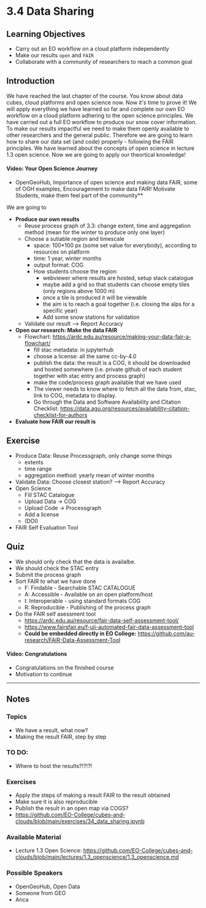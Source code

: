 # 3.4 Data Sharing

## Learning Objectives
- Carry out an EO workflow on a cloud platform independently
- Make our results `open` and `FAIR`
- Collaborate with a community of researchers to reach a common goal

## Introduction
We have reached the last chapter of the course. You know about data cubes, cloud platforms and open science now. Now it's time to prove it! We will apply everything we have learned so far and complete our own EO workflow on a cloud platform adhering to the open science principles.
We have carried out a full EO workflow to produce our snow cover information. To make our results impactful we need to make them openly available to other researchers and the general public. Therefore we are going to learn how to share our data set (and code) properly - following the FAIR principles. We have learned about the concepts of open science in lecture 1.3 open science. Now we are going to apply our theortical knowledge!

 #### Video: Your Open Science Journey
 - OpenGeoHub, Importance of open science and making data FAIR, some of OGH examples, Encouragement to make data FAIR! Motivate Students, make them feel part of the community**

We are going to
- **Produce our own results**
  - Reuse process graph of 3.3: change extent, time and aggregation method (mean for the winter to produce only one layer)
  - Choose a sutiable region and timescale 
    - space: 100*100 px (some set value for everybody), according to resources on platform
    - time: 1 year, winter months
    - output format: COG
    - How students choose the region: 
      - webviewer where results are hosted, setup stack catalogue
      - maybe add a grid so that students can choose empty tiles (only regions above 1000 m)
      - once a tile is produced it will be viewable
      - the aim is to reach a goal together (i.e. closing the alps for a specific year)
      - Add some snow stations for validation
  - Validate our result --> Report Accuracy
- **Open our research: Make the data FAIR**
  - Flowchart: https://ardc.edu.au/resource/making-your-data-fair-a-flowchart/
    - fill stac metadata: in jupyterhub 
    - choose a license: all the same cc-by-4.0
    - publish the data: the result is a COG, it should be downloaded and hosted somewhere (i.e. private github of each student together with stac entry and process graph)
    - make the code/process graph available that we have used
    - The viewer needs to know where to fetch all the data from, stac, link to COG, metadata to display.
    - Go through the Data and Software Availability and Citation Checklist: https://data.agu.org/resources/availability-citation-checklist-for-authors
- **Evaluate how FAIR our result is**

## Exercise
- Produce Data: Reuse Processgraph, only change some things
   - extents
   - time range
   - aggregation method: yearly mean of winter months
- Validate Data: Choose closest station? --> Report Accuracy
- Open Science
  - Fill STAC Catalogue
  - Upload Data -> COG
  - Upload Code -> Processgraph
  - Add a license
  - (DOI)
- FAIR Self Evaluation Tool 

## Quiz
- We should only check that the data is availalbe.
- We should check the STAC entry
- Submit the process graph 
- Sort FAIR to what we have done
  - F: Findable - Searchable STAC CATALOGUE
  - A: Accessible - Available on an open platform/host
  - I: Interoperable - using standard formats COG
  - R: Reproducible - Publishing of the process graph 
- Do the FAIR self asessment tool
  - https://ardc.edu.au/resource/fair-data-self-assessment-tool/
  - https://www.fairsfair.eu/f-uji-automated-fair-data-assessment-tool
  - **Could be embedded directly in EO College:** https://github.com/au-research/FAIR-Data-Assessment-Tool

#### Video: Congratulations
- Congratulations on the finished course
- Motivation to continue


---
## Notes
### Topics
- We have a result, what now?
- Making the result FAIR, step by step

### TO DO:
- Where to host the results?!?!?!

### Exercises
- Apply the steps of making a result FAIR to the result obtained
- Make sure it is also reproducible
- Publish the result in an open map via COGS?
- https://github.com/EO-College/cubes-and-clouds/blob/main/exercises/34_data_sharing.ipynb

### Available Material
- Lecture 1.3 Open Science: https://github.com/EO-College/cubes-and-clouds/blob/main/lectures/1.3_openscience/1.3_openscience.md

### Possible Speakers
- OpenGeoHub, Open Data
- Someone from GEO
- Anca
